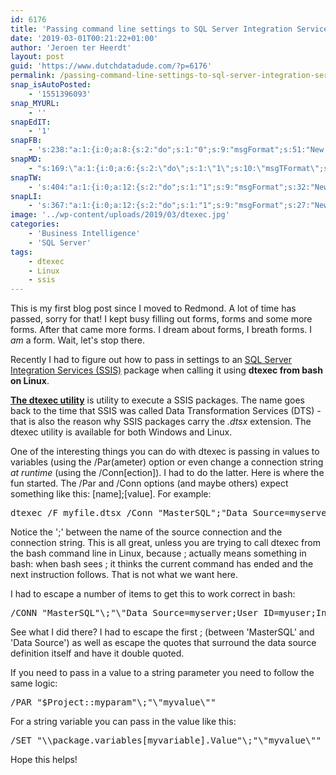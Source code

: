 ```yaml
---
id: 6176
title: 'Passing command line settings to SQL Server Integration Services (SSIS) packages using dtexec on Linux'
date: '2019-03-01T00:21:22+01:00'
author: 'Jeroen ter Heerdt'
layout: post
guid: 'https://www.dutchdatadude.com/?p=6176'
permalink: /passing-command-line-settings-to-sql-server-integration-services-ssis-packages-using-dtexec-on-linux/
snap_isAutoPosted:
    - '1551396093'
snap_MYURL:
    - ''
snapEdIT:
    - '1'
snapFB:
    - 's:238:"a:1:{i:0;a:8:{s:2:"do";s:1:"0";s:9:"msgFormat";s:51:"New post (%TITLE%) has been published on %SITENAME%";s:8:"postType";s:1:"A";s:9:"isAutoImg";s:1:"A";s:8:"imgToUse";s:0:"";s:9:"isAutoURL";s:1:"A";s:8:"urlToUse";s:0:"";s:4:"doFB";i:0;}}";'
snapMD:
    - "s:169:\"a:1:{i:0;a:6:{s:2:\"do\";s:1:\"1\";s:10:\"msgTFormat\";s:7:\"%TITLE%\";s:9:\"msgFormat\";s:19:\"%FULLTEXT%\r\n\r\n%URL%\";s:9:\"isAutoURL\";s:1:\"A\";s:8:\"urlToUse\";s:0:\"\";s:4:\"doMD\";i:0;}}\";"
snapTW:
    - 's:404:"a:1:{i:0;a:12:{s:2:"do";s:1:"1";s:9:"msgFormat";s:32:"New blog %TITLE% - %SURL% %TAGS%";s:8:"attchImg";s:1:"1";s:9:"isAutoImg";s:1:"A";s:8:"imgToUse";s:0:"";s:9:"isAutoURL";s:1:"A";s:8:"urlToUse";s:0:"";s:4:"doTW";i:0;s:8:"isPosted";s:1:"1";s:4:"pgID";s:19:"1101261323126669312";s:7:"postURL";s:62:"https://twitter.com/jeroenterheerdt/status/1101261323126669312";s:5:"pDate";s:19:"2019-02-28 23:22:14";}}";'
snapLI:
    - 's:367:"a:1:{i:0;a:12:{s:2:"do";s:1:"1";s:9:"msgFormat";s:27:"New blog post on %SITENAME%";s:8:"postType";s:1:"A";s:9:"isAutoImg";s:1:"A";s:8:"imgToUse";s:0:"";s:9:"isAutoURL";s:1:"A";s:8:"urlToUse";s:0:"";s:4:"doLI";i:0;s:8:"isPosted";s:1:"1";s:4:"pgID";s:0:"";s:7:"postURL";s:50:"www.linkedin.com/updates?topic=6507027017974771712";s:5:"pDate";s:19:"2019-02-28 23:22:16";}}";'
image: '../wp-content/uploads/2019/03/dtexec.jpg'
categories:
    - 'Business Intelligence'
    - 'SQL Server'
tags:
    - dtexec
    - Linux
    - ssis
---
```


<!-- wp:paragraph {"dropCap":true} -->
<p class="has-drop-cap">This is my first blog post since I moved to Redmond. A lot of time has passed, sorry for that! I kept busy filling out forms, forms and some more forms. After that came more forms. I dream about forms, I breath forms. I <em>am </em>a form. Wait, let's stop there.</p>
<!-- /wp:paragraph -->

<!-- wp:paragraph -->
<p>Recently I had to figure out how to pass in settings to an <a href="https://docs.microsoft.com/en-us/sql/integration-services/sql-server-integration-services?view=sql-server-2017">SQL Server Integration Services (SSIS)</a> package when calling it using <strong>dtexec from bash on Linux</strong>.</p>
<!-- /wp:paragraph -->

<!-- wp:paragraph -->
<p><strong><a href="https://docs.microsoft.com/en-us/sql/integration-services/packages/dtexec-utility">The dtexec utility</a></strong> is utility to execute a SSIS packages. The name goes back to the time that SSIS was called Data Transformation Services (DTS) - that is also the reason why SSIS packages carry the <em>.dtsx</em> extension. The dtexec utility is available for both Windows and Linux. </p>
<!-- /wp:paragraph -->

<!-- wp:paragraph -->
<p>One of the interesting things you can do with dtexec is passing in values to variables (using the /Par(ameter) option or even change a connection string <em>at runtime </em>(using the /Conn[ection]). I had to do the latter. Here is where the fun started. The /Par and /Conn options (and maybe others) expect something like this: [name];[value]. For example:</p>
<!-- /wp:paragraph -->

<!-- wp:preformatted -->
<pre class="wp-block-preformatted">dtexec /F myfile.dtsx /Conn "MasterSQL";"Data Source=myserver;User ID=myuser;Initial Catalog=master;Password=mypassword"</pre>
<!-- /wp:preformatted -->

<!-- wp:paragraph -->
<p>Notice the ';' between the name of the source connection and the connection string. This is all great, unless you are trying to call dtexec from the bash command line in Linux, because ; actually means something in bash: when bash sees ; it thinks the current command has ended and the next instruction follows. That is not what we want here.</p>
<!-- /wp:paragraph -->

<!-- wp:paragraph -->
<p>I had to escape a number of items to get this to work correct in bash:</p>
<!-- /wp:paragraph -->

<!-- wp:preformatted -->
<pre class="wp-block-preformatted">/CONN "MasterSQL"\;"\"Data Source=myserver;User ID=myuser;Initial Catalog=mydb;Password=mypassword\""</pre>
<!-- /wp:preformatted -->

<!-- wp:paragraph -->
<p>See what I did there? I had to escape the first ; (between 'MasterSQL' and 'Data Source') as well as escape the quotes that surround the data source definition itself and have it double quoted.</p>
<!-- /wp:paragraph -->

<!-- wp:paragraph -->
<p>If you need to pass in a value to a string parameter you need to follow the same logic:</p>
<!-- /wp:paragraph -->

<!-- wp:preformatted -->
<pre class="wp-block-preformatted">/PAR "$Project::myparam"\;"\"myvalue\""</pre>
<!-- /wp:preformatted -->

<!-- wp:paragraph -->
<p>For a string variable you can pass in the value like this:</p>
<!-- /wp:paragraph -->

<!-- wp:preformatted -->
<pre class="wp-block-preformatted">/SET "\\package.variables[myvariable].Value"\;"\"myvalue\""</pre>
<!-- /wp:preformatted -->

<!-- wp:paragraph -->
<p>Hope this helps!</p>
<!-- /wp:paragraph -->